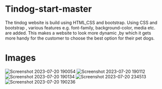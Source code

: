 # Tindog-start-master

The tindog website is build using HTML,CSS and bootstrap. Using CSS and bootstrap , various features  e.g. font-family, background-color, media etc. are added.
This makes a website to look more dynamic ,by which it gets more handy for the customer to choose the best option for their pet dogs.

# Images 

![Screenshot 2023-07-20 190054](https://github.com/pranavprakash090903/Tindog-start-master/assets/114914425/24a5d58c-3773-487f-a7f2-07aa7f296ce5)
![Screenshot 2023-07-20 190112](https://github.com/pranavprakash090903/Tindog-start-master/assets/114914425/37acdc36-9239-4e33-88dd-56ee783a64aa)
![Screenshot 2023-07-20 190134](https://github.com/pranavprakash090903/Tindog-start-master/assets/114914425/545b50b4-0d88-40cf-a5b1-36b3b71ac887)
![Screenshot 2023-07-20 234513](https://github.com/pranavprakash090903/Tindog-start-master/assets/114914425/8cbae1a0-0635-45c1-8e3c-4d913e5d5556)
![Screenshot 2023-07-20 190236](https://github.com/pranavprakash090903/Tindog-start-master/assets/114914425/5d7abaa1-289c-44ca-b851-78f1d2882d6c)





